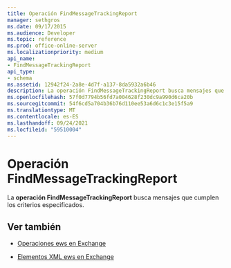 ```yaml
---
title: Operación FindMessageTrackingReport
manager: sethgros
ms.date: 09/17/2015
ms.audience: Developer
ms.topic: reference
ms.prod: office-online-server
ms.localizationpriority: medium
api_name:
- FindMessageTrackingReport
api_type:
- schema
ms.assetid: 12942f24-2a8e-4d7f-a137-8da5932a6b46
description: La operación FindMessageTrackingReport busca mensajes que cumplen los criterios especificados.
ms.openlocfilehash: 57f0d7794b56fd7a004628f230dc9a990d6ca20b
ms.sourcegitcommit: 54f6cd5a704b36b76d110ee53a6d6c1c3e15f5a9
ms.translationtype: MT
ms.contentlocale: es-ES
ms.lasthandoff: 09/24/2021
ms.locfileid: "59510004"
---
```

# <a name="findmessagetrackingreport-operation"></a>Operación FindMessageTrackingReport

La **operación FindMessageTrackingReport** busca mensajes que cumplen los criterios especificados. 
  
## <a name="see-also"></a>Ver también

- [Operaciones ews en Exchange](ews-operations-in-exchange.md)
  
- [Elementos XML ews en Exchange](ews-xml-elements-in-exchange.md)

